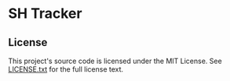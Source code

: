# SH Tracker



## License
This project's source code is licensed under the MIT License. See [LICENSE.txt](docs/LICENSE.txt) for the full license text.
